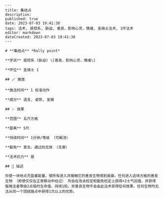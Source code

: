 
    ---
    title: 集结点
    description: 
    published: true
    date: 2023-07-03 19:41:38
    tags: 法术, 惑控系, 胁迫, 善良，影响心灵，情绪, 圣骑士法术, 1环法术
    editor: markdown
    dateCreated: 2023-07-03 19:41:38
    ---

    # **集结点** *Rally point*

    **学派** 惑控系 (胁迫) \[善良，影响心灵，情绪\] 

    **环位** 圣骑士 1

    ## 🪄 施放

    **施法时间** 1 标准动作

    **成分** 语言, 姿势, 圣徽

    ## ✨ 效果  

    **范围** 五尺方格

    **距离** 5尺  

    **持续时间** 1分钟/等级 （可解消） 

    **豁免** 意志，通过则无效 （无害）

    **法术抗力** 是

    ## 📖 描述

    你使一块地点充盈着能量，使所有进入并接触它的善良生物感到振奋。任何进入这块方格的善良生物 （即使仅仅在正常移动中经过） 均会在攻击检定和豁免检定上获得+2士气加值，并获得每施法者等级2点临时生命值，持续1轮。非善良生物不会由此法术获得任何效果。任何生物均无法从同一个团结路点中获得1次以上的优势。
    